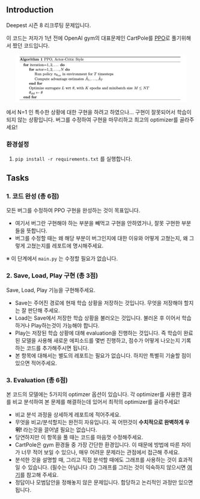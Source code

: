 ## Introduction

Deepest 시즌 8 리크루팅 문제입니다.

이 코드는 저자가 1년 전에 OpenAI gym의 대표문제인 CartPole를 [PPO](https://arxiv.org/pdf/1707.06347.pdf)로 풀기위해서 짰던 코드입니다.
<p align="center">
  <img src="imgs/PPO_pseudocode.png" width="90%" height="50%"></img>
</p>
에서 N=1 인 특수한 상황에 대한 구현을 하려고 하였으나... 구현이 잘못되어서 학습이 되지 않는 상황입니다.
버그를 수정하여 구현을 마무리하고 최고의 optimizer를 골라주세요!

### 환경설정

1. `pip install -r requirements.txt` 를 실행합니다.

 
## Tasks

### 1. 코드 완성 (총 6점)

모든 버그를 수정하여 PPO 구현을 완성하는 것이 목표입니다.

- 여기서 버그란 구현해야 하는 부분을 빼먹고 구현을 안하였거나, 잘못 구현한 부분들을 뜻합니다.
- 버그를 수정할 때는 왜 해당 부분이 버그인지에 대한 이유와 어떻게 고쳤는지, 왜 그렇게 고쳤는지를 레포트에 명시해주세요.

※ 이 단계에서 `main.py` 는 수정할 필요가 없습니다.


### 2. Save, Load, Play 구현 (총 3점)

Save, Load, Play 기능을 구현해주세요.

- Save는 주어진 경로에 현재 학습 상황을 저장하는 것입니다. 무엇을 저장해야 할지는 잘 판단해 주세요.
- Load는 Save에서 저장한 학습 상황을 불러오는 것입니다. 불러온 후 이어서 학습하거나 Play하는것이 가능해야 합니다.
- Play는 저장된 학습 상황에 대해 evaluation을 진행하는 것입니다. 즉 학습이 완료된 모델을 사용해 새로운 에피소드를 몇번 진행하고, 점수가 어떻게 나오는지 기록하는 코드를 추가해주시면 됩니다.
- 본 항목에 대해서는 별도의 레포트는 필요가 없습니다. 하지만 특별히 기술할 점이 있으면 적어주세요.


### 3. Evaluation (총 6점)

본 코드의 모델에는 5가지의 optimzer 옵션이 있습니다. 각 optimizer를 사용한 결과를 비교 분석하여 본 문제를 해결하는데 있어서 최적의 optimizer를 골라주세요!

- 비교 분석 과정을 상세하게 레포트에 적어주세요.
- 무엇을 비교/분석할지는 완전히 자유입니다. 꼭 어떤것이 **수치적으로 완벽하게 우위!** 라는것을 끌어낼 필요는 없습니다.
- 당연하지만 이 항목을 풀 때는 코드를 마음껏 수정해주세요.
- CartPole은 gym 환경들 중 가장 간단한 환경입니다. 이 때문에 방법에 따른 차이가 너무 적어 보일 수 있으나, 매우 어려운 문제라는 관점에서 접근해 주세요.
- 분석한 것을 설명할 때, 그리고 직접 분석할 때에도 그래프를 사용하는 것이 효과적일 수 있습니다. (필수는 아닙니다 :D) 그래프를 그리는 것이 익숙하지 않으시면 [여기](https://pytorch.org/tutorials/recipes/recipes/tensorboard_with_pytorch.html)를 참고해 주세요.
- 정답이나 모범답안을 정해놓지 않은 문제입니다. 합당하고 논리적인 과정만 있으면 됩니다.
